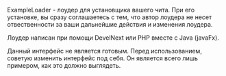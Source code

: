 ExampleLoader - лоудер для установщика вашего чита. При его установке, вы сразу соглашаетесь с тем, что автор лоудера не несет отвественности за ваши дальнейшие действия и изменения лоудера. 

Лоудер написан при помощи DevelNext или PHP вместе с Java (javaFx). 

Данный интерфейс не является готовым. Перед использованием, советую изменить интерфейс под себя. Он является всего лишь примером, как это должно выглядеть. 

